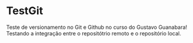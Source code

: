 # TestGit
Teste de versionamento no Git e Github no curso do Gustavo Guanabara!
Testando a integração entre o repositótrio remoto e o repositório local.
 
